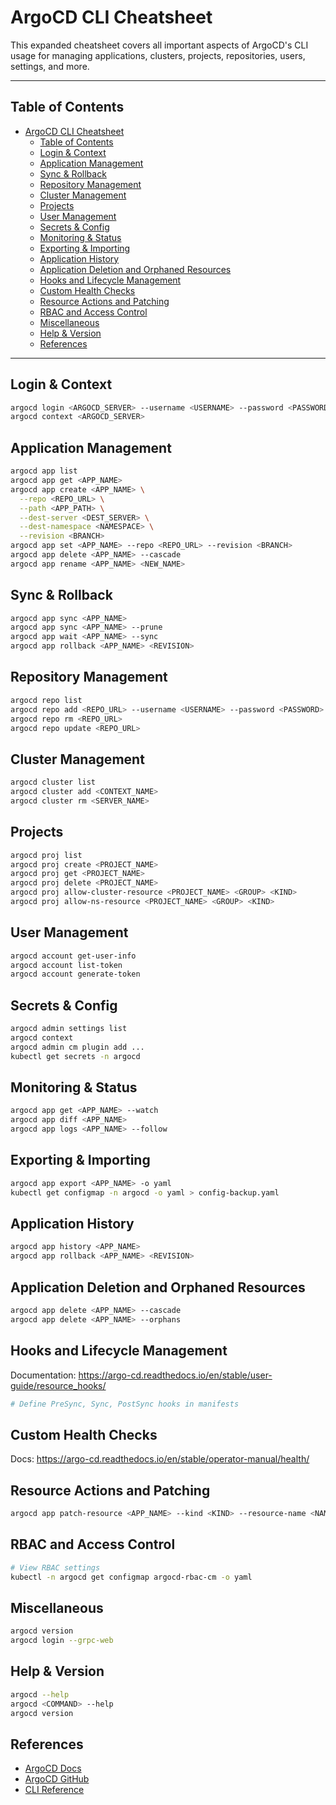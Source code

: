 # ArgoCD CLI Cheatsheet

This expanded cheatsheet covers all important aspects of ArgoCD's CLI usage for managing applications, clusters, projects, repositories, users, settings, and more.

---

## Table of Contents

- [ArgoCD CLI Cheatsheet](#argocd-cli-cheatsheet)
  - [Table of Contents](#table-of-contents)
  - [Login \& Context](#login--context)
  - [Application Management](#application-management)
  - [Sync \& Rollback](#sync--rollback)
  - [Repository Management](#repository-management)
  - [Cluster Management](#cluster-management)
  - [Projects](#projects)
  - [User Management](#user-management)
  - [Secrets \& Config](#secrets--config)
  - [Monitoring \& Status](#monitoring--status)
  - [Exporting \& Importing](#exporting--importing)
  - [Application History](#application-history)
  - [Application Deletion and Orphaned Resources](#application-deletion-and-orphaned-resources)
  - [Hooks and Lifecycle Management](#hooks-and-lifecycle-management)
  - [Custom Health Checks](#custom-health-checks)
  - [Resource Actions and Patching](#resource-actions-and-patching)
  - [RBAC and Access Control](#rbac-and-access-control)
  - [Miscellaneous](#miscellaneous)
  - [Help \& Version](#help--version)
  - [References](#references)

---

## Login & Context
```bash
argocd login <ARGOCD_SERVER> --username <USERNAME> --password <PASSWORD> --insecure
argocd context <ARGOCD_SERVER>
```

## Application Management
```bash
argocd app list
argocd app get <APP_NAME>
argocd app create <APP_NAME> \
  --repo <REPO_URL> \
  --path <APP_PATH> \
  --dest-server <DEST_SERVER> \
  --dest-namespace <NAMESPACE> \
  --revision <BRANCH>
argocd app set <APP_NAME> --repo <REPO_URL> --revision <BRANCH>
argocd app delete <APP_NAME> --cascade
argocd app rename <APP_NAME> <NEW_NAME>
```

## Sync & Rollback
```bash
argocd app sync <APP_NAME>
argocd app sync <APP_NAME> --prune
argocd app wait <APP_NAME> --sync
argocd app rollback <APP_NAME> <REVISION>
```

## Repository Management
```bash
argocd repo list
argocd repo add <REPO_URL> --username <USERNAME> --password <PASSWORD>
argocd repo rm <REPO_URL>
argocd repo update <REPO_URL>
```

## Cluster Management
```bash
argocd cluster list
argocd cluster add <CONTEXT_NAME>
argocd cluster rm <SERVER_NAME>
```

## Projects
```bash
argocd proj list
argocd proj create <PROJECT_NAME>
argocd proj get <PROJECT_NAME>
argocd proj delete <PROJECT_NAME>
argocd proj allow-cluster-resource <PROJECT_NAME> <GROUP> <KIND>
argocd proj allow-ns-resource <PROJECT_NAME> <GROUP> <KIND>
```

## User Management
```bash
argocd account get-user-info
argocd account list-token
argocd account generate-token
```

## Secrets & Config
```bash
argocd admin settings list
argocd context
argocd admin cm plugin add ...
kubectl get secrets -n argocd
```

## Monitoring & Status
```bash
argocd app get <APP_NAME> --watch
argocd app diff <APP_NAME>
argocd app logs <APP_NAME> --follow
```

## Exporting & Importing
```bash
argocd app export <APP_NAME> -o yaml
kubectl get configmap -n argocd -o yaml > config-backup.yaml
```

## Application History
```bash
argocd app history <APP_NAME>
argocd app rollback <APP_NAME> <REVISION>
```

## Application Deletion and Orphaned Resources
```bash
argocd app delete <APP_NAME> --cascade
argocd app delete <APP_NAME> --orphans
```

## Hooks and Lifecycle Management
Documentation: https://argo-cd.readthedocs.io/en/stable/user-guide/resource_hooks/
```yaml
# Define PreSync, Sync, PostSync hooks in manifests
```

## Custom Health Checks
Docs: https://argo-cd.readthedocs.io/en/stable/operator-manual/health/

## Resource Actions and Patching
```bash
argocd app patch-resource <APP_NAME> --kind <KIND> --resource-name <NAME> --patch <JSON_PATCH>
```

## RBAC and Access Control
```bash
# View RBAC settings
kubectl -n argocd get configmap argocd-rbac-cm -o yaml
```

## Miscellaneous
```bash
argocd version
argocd login --grpc-web
```

## Help & Version
```bash
argocd --help
argocd <COMMAND> --help
argocd version
```

## References
- [ArgoCD Docs](https://argo-cd.readthedocs.io/)
- [ArgoCD GitHub](https://github.com/argoproj/argo-cd)
- [CLI Reference](https://argo-cd.readthedocs.io/en/stable/cli_installation/)

